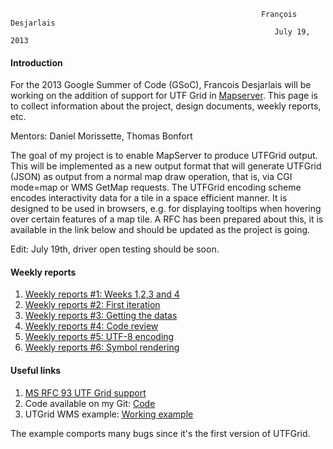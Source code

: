                                                                                                                              
                                                            François Desjarlais                                                     
                                                               July 19, 2013 

#### Introduction

For the 2013 Google Summer of Code (GSoC), Francois Desjarlais will be working on the addition of support for UTF Grid in [Mapserver](http://mapserver.org/). This page is to collect information about the project, design documents, weekly reports, etc.

Mentors: Daniel Morissette, Thomas Bonfort

The goal of my project is to enable MapServer to produce UTFGrid output. This will be implemented as a new output format that will generate UTFGrid (JSON) as output from a normal map draw operation, that is, via CGI mode=map or WMS GetMap requests. The UTFGrid encoding scheme encodes interactivity data for a tile in a space efficient manner. It is designed to be used in browsers, e.g. for displaying tooltips when hovering over certain features of a map tile. A RFC has been prepared about this, it is available in the link below and should be updated as the project is going.

Edit:
July 19th, driver open testing should be soon.

#### Weekly reports

1.  [Weekly reports #1: Weeks 1,2,3 and 4](GSoc-Weekly-Report-June-21st)
2.  [Weekly reports #2: First iteration](GSoC-Weekly-Report-June-28th)
3.  [Weekly reports #3: Getting the datas](GSoC-Weekly-Report-July-5th)
4.  [Weekly reports #4: Code review](GSoC-Weekly-Report-July-12th)
5.  [Weekly reports #5: UTF-8 encoding](GSoC-Weekly-Report-July-19th)
6.  [Weekly reports #6: Symbol rendering](GSoC-Weekly-Report-July-26th)

#### Useful links

1.  [MS RFC 93 UTF Grid support](http://mapserver.org/development/rfc/ms-rfc-93.html)
2.  Code available on my Git: [Code](https://github.com/fdesj/mapserver/tree/utfgridgsoc)
3.  UTGrid WMS example: [Working example](http://msgsoc.mapgears.com/projet_utfgrid/testhtmlmapserver.html)

The example comports many bugs since it's the first version of UTFGrid.